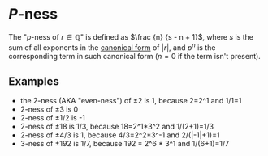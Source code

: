 # $`P`$-ness
The "$`p`$-ness of $r \in \mathbb {Q}$" is defined as $\frac {n} {s - n + 1}$, where $s$ is the sum of all exponents in the [canonical form](https://oeis.org/wiki/Prime_factorization#Canonical_prime_factorization) of $|r|$, and $p^n$ is the corresponding term in such canonical form ($n=0$ if the term isn't present).

## Examples
- the 2-ness (AKA "even-ness") of ±2 is 1, because 2=2^1 and 1/1=1
- 2-ness of ±3 is 0
- 2-ness of ±1/2 is -1
- 2-ness of ±18 is 1/3, because 18=2^1*3^2 and 1/(2+1)=1/3
- 2-ness of ±4/3 is 1, because 4/3=2^2*3^-1 and 2/(|-1|+1)=1
- 3-ness of ±192 is 1/7, because 192 = 2^6 * 3^1 and 1/(6+1)=1/7
